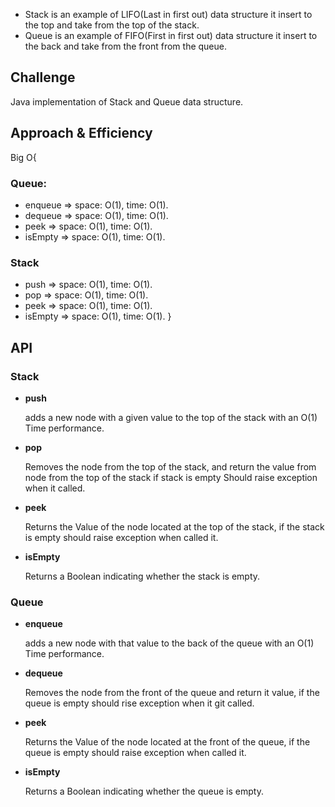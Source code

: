 <!-- Short summary or background information -->

- Stack is an example of LIFO(Last in first out) data structure it insert to the top and take from the top of the stack.
- Queue is an example of FIFO(First in first out) data structure it insert to the back and take from the front from the
  queue.

## Challenge

<!-- Description of the challenge -->
Java implementation of Stack and Queue data structure.

## Approach & Efficiency

<!-- What approach did you take? Why? What is the Big O space/time for this approach? -->
Big O{

### Queue:

- enqueue => space: O(1), time: O(1).
- dequeue => space: O(1), time: O(1).
- peek => space: O(1), time: O(1).
- isEmpty => space: O(1), time: O(1).

### Stack

- push => space: O(1), time: O(1).
- pop => space: O(1), time: O(1).
- peek => space: O(1), time: O(1).
- isEmpty => space: O(1), time: O(1). }

## API

<!-- Description of each method publicly available to your Stack and Queue-->

### Stack

- **push**

  adds a new node with a given value to the top of the stack with an O(1) Time performance.

- **pop**

  Removes the node from the top of the stack, and return the value from node from the top of the stack if stack is empty
  Should raise exception when it called.

- **peek**

  Returns the Value of the node located at the top of the stack, if the stack is empty should raise exception when
  called it.

- **isEmpty**

  Returns a Boolean indicating whether the stack is empty.

### Queue

- **enqueue**

  adds a new node with that value to the back of the queue with an O(1) Time performance.

- **dequeue**

  Removes the node from the front of the queue and return it value, if the queue is empty should rise exception when it
  git called.

- **peek**

  Returns the Value of the node located at the front of the queue, if the queue is empty should raise exception when
  called it.

- **isEmpty**

  Returns a Boolean indicating whether the queue is empty.
